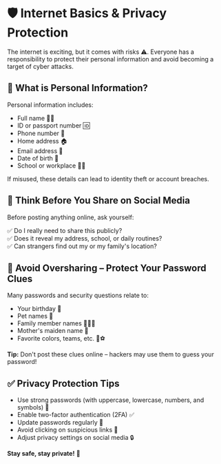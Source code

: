 # 🛡️ Internet Basics & Privacy Protection

The internet is exciting, but it comes with risks ⚠️. Everyone has a responsibility to protect their personal information and avoid becoming a target of cyber attacks.

## 📌 What is Personal Information?

Personal information includes:

- Full name 🧑‍💼
- ID or passport number 🆔
- Phone number 📱
- Home address 🏠
- Email address 📧
- Date of birth 🎂
- School or workplace 🏫🏢

If misused, these details can lead to identity theft or account breaches.

## 🤳 Think Before You Share on Social Media

Before posting anything online, ask yourself:

✅ Do I really need to share this publicly?  
✅ Does it reveal my address, school, or daily routines?  
✅ Can strangers find out my or my family's location?

## 🚫 Avoid Oversharing – Protect Your Password Clues

Many passwords and security questions relate to:

- Your birthday 🎉  
- Pet names 🐶  
- Family member names 👨‍👩‍👧  
- Mother's maiden name 👵  
- Favorite colors, teams, etc. 🎨⚽

**Tip:** Don't post these clues online – hackers may use them to guess your password!

## ✅ Privacy Protection Tips

- Use strong passwords (with uppercase, lowercase, numbers, and symbols) 🔐  
- Enable two-factor authentication (2FA) ✅  
- Update passwords regularly 🔄  
- Avoid clicking on suspicious links 🚫  
- Adjust privacy settings on social media 🔒  
  
**Stay safe, stay private!** 💪
